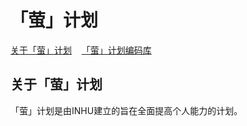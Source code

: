 # 「萤」计划

[关于「萤」计划](http://firefly.inumy.cn/about/index)&nbsp;&nbsp;&nbsp;&nbsp;[「萤」计划编码库](http://firefly.inumy.cn/about/code/index)

## 关于「萤」计划

「萤」计划是由INHU建立的旨在全面提高个人能力的计划。
